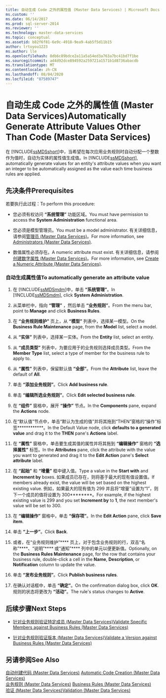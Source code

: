 ```yaml
---
title: 自动生成 Code 之外的属性值 (Master Data Services) | Microsoft Docs
ms.custom: ''
ms.date: 06/14/2017
ms.prod: sql-server-2014
ms.reviewer: ''
ms.technology: master-data-services
ms.topic: conceptual
ms.assetid: b82f6f81-6e9c-4918-9ea9-4ab5f5d11b15
author: lrtoyou1223
ms.author: lle
ms.openlocfilehash: 8db6c89bdce2a11a5a54ed3a763a7bc41bd7f1be
ms.sourcegitcommit: ad4d92dce894592a259721a1571b1d8736abacdb
ms.translationtype: MT
ms.contentlocale: zh-CN
ms.lasthandoff: 08/04/2020
ms.locfileid: "87589747"
---
```

# <a name="automatically-generate-attribute-values-other-than-code-master-data-services"></a><span data-ttu-id="5ae6f-102">自动生成 Code 之外的属性值 (Master Data Services)</span><span class="sxs-lookup"><span data-stu-id="5ae6f-102">Automatically Generate Attribute Values Other Than Code (Master Data Services)</span></span>
  <span data-ttu-id="5ae6f-103">在 [!INCLUDE[ssMDSshort](../includes/ssmdsshort-md.md)]中，当希望在每次应用业务规则时自动分配一个整数作为值时，自动为实体的属性值生成值。</span><span class="sxs-lookup"><span data-stu-id="5ae6f-103">In [!INCLUDE[ssMDSshort](../includes/ssmdsshort-md.md)], automatically generate values for an entity's attribute values when you want an integer to be automatically assigned as the value each time business rules are applied.</span></span>  
  
## <a name="prerequisites"></a><span data-ttu-id="5ae6f-104">先决条件</span><span class="sxs-lookup"><span data-stu-id="5ae6f-104">Prerequisites</span></span>  
 <span data-ttu-id="5ae6f-105">若要执行此过程：</span><span class="sxs-lookup"><span data-stu-id="5ae6f-105">To perform this procedure:</span></span>  
  
-   <span data-ttu-id="5ae6f-106">您必须有权访问 **“系统管理”** 功能区域。</span><span class="sxs-lookup"><span data-stu-id="5ae6f-106">You must have permission to access the **System Administration** functional area.</span></span>  
  
-   <span data-ttu-id="5ae6f-107">您必须是模型管理员。</span><span class="sxs-lookup"><span data-stu-id="5ae6f-107">You must be a model administrator.</span></span> <span data-ttu-id="5ae6f-108">有关详细信息，请参阅[管理员 &#40;Master Data Services&#41;](administrators-master-data-services.md)。</span><span class="sxs-lookup"><span data-stu-id="5ae6f-108">For more information, see [Administrators &#40;Master Data Services&#41;](administrators-master-data-services.md).</span></span>  
  
-   <span data-ttu-id="5ae6f-109">数值属性必须存在。</span><span class="sxs-lookup"><span data-stu-id="5ae6f-109">A numeric attribute must exist.</span></span> <span data-ttu-id="5ae6f-110">有关详细信息，请参阅[创建数字属性 (Master Data Services)](../../2014/master-data-services/create-a-numeric-attribute-master-data-services.md)。</span><span class="sxs-lookup"><span data-stu-id="5ae6f-110">For more information, see [Create a Numeric Attribute &#40;Master Data Services&#41;](../../2014/master-data-services/create-a-numeric-attribute-master-data-services.md).</span></span>  
  
### <a name="to-automatically-generate-an-attribute-value"></a><span data-ttu-id="5ae6f-111">自动生成属性值</span><span class="sxs-lookup"><span data-stu-id="5ae6f-111">To automatically generate an attribute value</span></span>  
  
1.  <span data-ttu-id="5ae6f-112">在 [!INCLUDE[ssMDSmdm](../includes/ssmdsmdm-md.md)]中，单击 **“系统管理”**。</span><span class="sxs-lookup"><span data-stu-id="5ae6f-112">In [!INCLUDE[ssMDSmdm](../includes/ssmdsmdm-md.md)], click **System Administration**.</span></span>  
  
2.  <span data-ttu-id="5ae6f-113">从菜单栏中，指向 **“管理”** ，然后单击 **“业务规则”**。</span><span class="sxs-lookup"><span data-stu-id="5ae6f-113">From the menu bar, point to **Manage** and click **Business Rules**.</span></span>  
  
3.  <span data-ttu-id="5ae6f-114">在 **“业务规则维护”** 页上，从 **“模型”** 列表中，选择某一模型。</span><span class="sxs-lookup"><span data-stu-id="5ae6f-114">On the **Business Rule Maintenance** page, from the **Model** list, select a model.</span></span>  
  
4.  <span data-ttu-id="5ae6f-115">从 **“实体”** 列表中，选择某一实体。</span><span class="sxs-lookup"><span data-stu-id="5ae6f-115">From the **Entity** list, select an entity.</span></span>  
  
5.  <span data-ttu-id="5ae6f-116">从 **“成员类型”** 列表中，为要应用于的业务规则选择成员类型。</span><span class="sxs-lookup"><span data-stu-id="5ae6f-116">From the **Member Type** list, select a type of member for the business rule to apply to.</span></span>  
  
6.  <span data-ttu-id="5ae6f-117">从 **“属性”** 列表中，保留默认值 **“全部”**。</span><span class="sxs-lookup"><span data-stu-id="5ae6f-117">From the **Attribute** list, leave the default of **All**.</span></span>  
  
7.  <span data-ttu-id="5ae6f-118">单击 **“添加业务规则”**。</span><span class="sxs-lookup"><span data-stu-id="5ae6f-118">Click **Add business rule**.</span></span>  
  
8.  <span data-ttu-id="5ae6f-119">单击 **“编辑所选业务规则”**。</span><span class="sxs-lookup"><span data-stu-id="5ae6f-119">Click **Edit selected business rule**.</span></span>  
  
9. <span data-ttu-id="5ae6f-120">在 **“组件”** 窗格中，展开 **“操作”** 节点。</span><span class="sxs-lookup"><span data-stu-id="5ae6f-120">In the **Components** pane, expand the **Actions** node.</span></span>  
  
10. <span data-ttu-id="5ae6f-121">在“默认值”节点中，单击“默认为生成的值”并将其拖到“THEN”窗格的“操作”标签\*\*\*\*\*\*\*\*\*\*\*\*。</span><span class="sxs-lookup"><span data-stu-id="5ae6f-121">In the Default Value node, click **defaults to a generated value** and drag it to the **THEN** pane's **Actions** label.</span></span>  
  
11. <span data-ttu-id="5ae6f-122">在 **“属性”** 窗格中，单击要生成其值的属性并将其拖到 **“编辑操作”** 窗格的 **“选择属性”** 标签。</span><span class="sxs-lookup"><span data-stu-id="5ae6f-122">In the **Attributes** pane, click the attribute with the value you want to generated and drag it to the **Edit Action** pane's **Select attribute** label.</span></span>  
  
12. <span data-ttu-id="5ae6f-123">在 **“起始”** 和 **“增量”** 框中键入值。</span><span class="sxs-lookup"><span data-stu-id="5ae6f-123">Type a value in the **Start with** and **Increment by** boxes.</span></span> <span data-ttu-id="5ae6f-124">如果成员已存在，则将基于最大的现有值设置值。</span><span class="sxs-lookup"><span data-stu-id="5ae6f-124">If members already exist, the value will be set based on the highest existing value.</span></span> <span data-ttu-id="5ae6f-125">例如，如果最大的现有值为 299 并且将“增量”设置为“1”，则下一个成员的值将设置为 300\*\*\*\*\*\*\*\*。</span><span class="sxs-lookup"><span data-stu-id="5ae6f-125">For example, if the highest existing value is 299 and you set **Increment by** to **1**, the next member's value will be set to 300.</span></span>  
  
13. <span data-ttu-id="5ae6f-126">在 **“编辑操作”** 窗格中，单击 **“保存项”**。</span><span class="sxs-lookup"><span data-stu-id="5ae6f-126">In the **Edit Action** pane, click **Save item**.</span></span>  
  
14. <span data-ttu-id="5ae6f-127">单击 **“上一步”**。</span><span class="sxs-lookup"><span data-stu-id="5ae6f-127">Click **Back**.</span></span>  
  
15. <span data-ttu-id="5ae6f-128">或者，在“业务规则维护”\*\*\*\* 页上，对于包含业务规则的行，双击“名称”\*\*\*\*、“说明”\*\*\*\* 或“通知”\*\*\*\* 列中的单元以便更新值。</span><span class="sxs-lookup"><span data-stu-id="5ae6f-128">Optionally, on the **Business Rules Maintenance** page, for the row that contains your business rule, double-click a cell in the **Name**, **Description**, or **Notification** column to update the value.</span></span>  
  
16. <span data-ttu-id="5ae6f-129">单击 **“发布业务规则”**。</span><span class="sxs-lookup"><span data-stu-id="5ae6f-129">Click **Publish business rules**.</span></span>  
  
17. <span data-ttu-id="5ae6f-130">在确认对话框中，单击 **“确定”**。</span><span class="sxs-lookup"><span data-stu-id="5ae6f-130">On the confirmation dialog box, click **OK**.</span></span> <span data-ttu-id="5ae6f-131">规则的状态将更改为 **“活动”**。</span><span class="sxs-lookup"><span data-stu-id="5ae6f-131">The rule's status changes to **Active**.</span></span>  
  
## <a name="next-steps"></a><span data-ttu-id="5ae6f-132">后续步骤</span><span class="sxs-lookup"><span data-stu-id="5ae6f-132">Next Steps</span></span>  
  
-   [<span data-ttu-id="5ae6f-133">针对业务规则验证特定成员 (Master Data Services)</span><span class="sxs-lookup"><span data-stu-id="5ae6f-133">Validate Specific Members against Business Rules &#40;Master Data Services&#41;</span></span>](../../2014/master-data-services/validate-specific-members-against-business-rules-master-data-services.md)  
  
-   [<span data-ttu-id="5ae6f-134">针对业务规则验证版本 (Master Data Services)</span><span class="sxs-lookup"><span data-stu-id="5ae6f-134">Validate a Version against Business Rules &#40;Master Data Services&#41;</span></span>](../../2014/master-data-services/validate-a-version-against-business-rules-master-data-services.md)  
  
## <a name="see-also"></a><span data-ttu-id="5ae6f-135">另请参阅</span><span class="sxs-lookup"><span data-stu-id="5ae6f-135">See Also</span></span>  
 <span data-ttu-id="5ae6f-136">[自动创建代码 &#40;Master Data Services&#41;](../../2014/master-data-services/automatic-code-creation-master-data-services.md) </span><span class="sxs-lookup"><span data-stu-id="5ae6f-136">[Automatic Code Creation &#40;Master Data Services&#41;](../../2014/master-data-services/automatic-code-creation-master-data-services.md) </span></span>  
 <span data-ttu-id="5ae6f-137">[业务规则 &#40;Master Data Services&#41;](../../2014/master-data-services/business-rules-master-data-services.md) </span><span class="sxs-lookup"><span data-stu-id="5ae6f-137">[Business Rules &#40;Master Data Services&#41;](../../2014/master-data-services/business-rules-master-data-services.md) </span></span>  
 [<span data-ttu-id="5ae6f-138">验证 (Master Data Services)</span><span class="sxs-lookup"><span data-stu-id="5ae6f-138">Validation &#40;Master Data Services&#41;</span></span>](../../2014/master-data-services/validation-master-data-services.md)  
  
  
